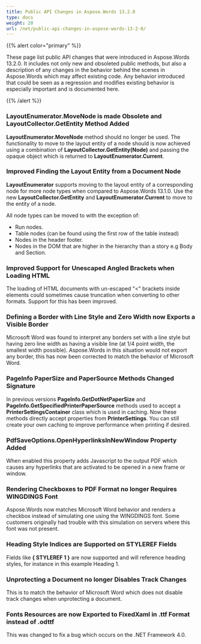 ```yaml
---
title: Public API Changes in Aspose.Words 13.2.0
type: docs
weight: 20
url: /net/public-api-changes-in-aspose-words-13-2-0/
---
```


{{% alert color="primary" %}} 

These page list public API changes that were introduced in Aspose.Words 13.2.0. It includes not only new and obsoleted public methods, but also a description of any changes in the behavior behind the scenes in Aspose.Words which may affect existing code. Any behavior introduced that could be seen as a regression and modifies existing behavior is especially important and is documented here.

{{% /alert %}} 

### LayoutEnumerator.MoveNode is made Obsolete and LayoutCollector.GetEntity Method Added

**LayoutEnumerator.MoveNode** method should no longer be used. The functionality to move to the layout entity of a node should is now achieved using a combination of **LayoutCollector.GetEntity(Node)** and passing the opaque object which is returned to **LayoutEnumerator.Current**.

### Improved Finding the Layout Entity from a Document Node

**LayoutEnumerator** supports moving to the layout entity of a corresponding node for more node types when compared to Aspose.Words 13.1.0. Use the new **LayoutCollector.GetEntity** and **LayoutEnumerator.Current** to move to the entity of a node.

All node types can be moved to with the exception of:

- Run nodes.
- Table nodes (can be found using the first row of the table instead)
- Nodes in the header footer.
- Nodes in the DOM that are higher in the hierarchy than a story e.g Body and Section.

### Improved Support for Unescaped Angled Brackets when Loading HTML

The loading of HTML documents with un-escaped "<" brackets inside elements could sometimes cause truncation when converting to other formats. Support for this has been improved.

### Defining a Border with Line Style and Zero Width now Exports a Visible Border

Microsoft Word was found to interpret any borders set with a line style but having zero line width as having a visible line (at 1/4 point width, the smallest width possible). Aspose.Words in this situation would not export any border, this has now been corrected to match the behavior of Microsoft Word.

### PageInfo PaperSize and PaperSource Methods Changed Signature

In previous versions **PageInfo.GetDotNetPaperSize** and **PageInfo.GetSpecifiedPrinterPaperSource** methods used to accept a **PrinterSettingsContainer** class which is used in caching. Now these methods directly accept properties from **PrinterSettings**. You can still create your own caching to improve performance when printing if desired.

### PdfSaveOptions.OpenHyperlinksInNewWindow Property Added

When enabled this property adds Javascript to the output PDF which causes any hyperlinks that are activated to be opened in a new frame or window.

### Rendering Checkboxes to PDF Format no longer Requires WINGDINGS Font

Aspose.Words now matches Microsoft Word behavior and renders a checkbox instead of simulating one using the WINGDINGS font. Some customers originally had trouble with this simulation on servers where this font was not present.

### Heading Style Indices are Supported on STYLEREF Fields

Fields like **{ STYLEREF 1 }** are now supported and will reference heading styles, for instance in this example Heading 1.

### Unprotecting a Document no longer Disables Track Changes

This is to match the behavior of Microsoft Word which does not disable track changes when unprotecting a document.

### Fonts Resources are now Exported to FixedXaml in .ttf Format instead of .odttf

This was changed to fix a bug which occurs on the .NET Framework 4.0.
